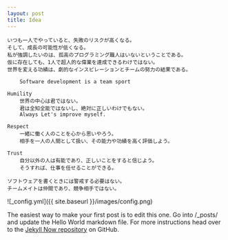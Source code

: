 ```yaml
---
layout: post
title: Idea
---
```


    いつも一人でやっていると、失敗のリスクが高くなる。
    そして、成長の可能性が低くなる。 
    私が強調したいのは、孤高のプログラミング職人はいないということである。
    仮に存在しても、1人で超人的な偉業を達成できるわけではない。
    世界を変える功績は、劇的なインスピレーションとチームの努力の結果である。
    
        Software development is a team sport
    
    Humility
        世界の中心は君ではない。
        君は全知全能ではないし、絶対に正しいわけでもない。
        Always Let's improve myself.    
    
    Respect
        一緒に働く人のことを心から思いやろう。
        相手を一人の人間として扱い、その能力や功績を高く評価しよう。
    
    Trust
        自分以外の人は有能であり、正しいことをすると信じよう。
        そうすれば、仕事を任せることができる。
        
    ソフトウェアを書くときには警戒する必要はない。
    チームメイトは仲間であり、競争相手ではない。
    


![_config.yml]({{ site.baseurl }}/images/config.png)

The easiest way to make your first post is to edit this one. Go into /_posts/ and update the Hello World markdown file. For more instructions head over to the [Jekyll Now repository](https://github.com/barryclark/jekyll-now) on GitHub.
